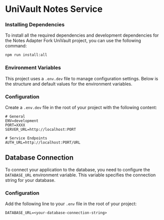 # UniVault Notes Service

### Installing Dependencies

To install all the required dependencies and development dependencies for the Notes Adapter Fork UniVault project, you can use the following command:

```bash
npm run install:all
```

### Environment Variables

This project uses a `.env.dev` file to manage configuration settings. Below is the structure and default values for the environment variables.

### Configuration

Create a `.env.dev` file in the root of your project with the following content:

```
# General
ENV=development
PORT=XXXX
SERVER_URL=http://localhost:PORT

# Service Endpoints
AUTH_URL=http://localhost:PORT/URL
```

## Database Connection

To connect your application to the database, you need to configure the `DATABASE_URL` environment variable. This variable specifies the connection string for your database.

### Configuration

Add the following line to your `.env` file in the root of your project:

```plaintext
DATABASE_URL=<your-database-connection-string>

